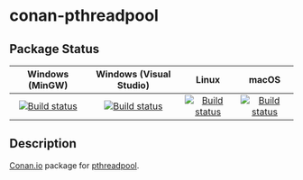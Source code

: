 # conan-pthreadpool

## Package Status

| Windows (MinGW) | Windows (Visual Studio) | Linux | macOS |
|:---------------:|:-----------------------:|:-----:|:-----:|
|[![Build status](https://ci.appveyor.com/api/projects/status/a4rsvbe13iwquy9w/branch/testing%2Fcci.20210218?svg=true)](https://ci.appveyor.com/project/SpaceIm/conan-pthreadpool)|[![Build status](https://github.com/SpaceIm/conan-pthreadpool/workflows/.github/workflows/windows.yml/badge.svg?branch=testing%2Fcci.20210218)](https://github.com/SpaceIm/conan-pthreadpool/actions/workflows/windows.yml?query=branch%3Atesting%2Fcci.20210218)|[![Build status](https://github.com/SpaceIm/conan-pthreadpool/workflows/.github/workflows/linux.yml/badge.svg?branch=testing%2Fcci.20210218)](https://github.com/SpaceIm/conan-pthreadpool/actions/workflows/linux.yml?query=branch%3Atesting%2Fcci.20210218)|[![Build status](https://github.com/SpaceIm/conan-pthreadpool/workflows/.github/workflows/macos.yml/badge.svg?branch=testing%2Fcci.20210218)](https://github.com/SpaceIm/conan-pthreadpool/actions/workflows/macos.yml?query=branch%3Atesting%2Fcci.20210218)|

## Description

[Conan.io](https://conan.io) package for [pthreadpool](https://github.com/Maratyszcza/pthreadpool).
